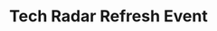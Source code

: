---
layout: sub-navigation
title: Tech Radar Refresh Event
eleventyNavigation:
  key: Tech Radar Refresh Event
  parent: Ways of working
  order: 8
---